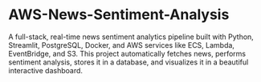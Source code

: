 # AWS-News-Sentiment-Analysis
A full-stack, real-time news sentiment analytics pipeline built with Python, Streamlit, PostgreSQL, Docker, and AWS services like ECS, Lambda, EventBridge, and S3. This project automatically fetches news, performs sentiment analysis, stores it in a database, and visualizes it in a beautiful interactive dashboard.
